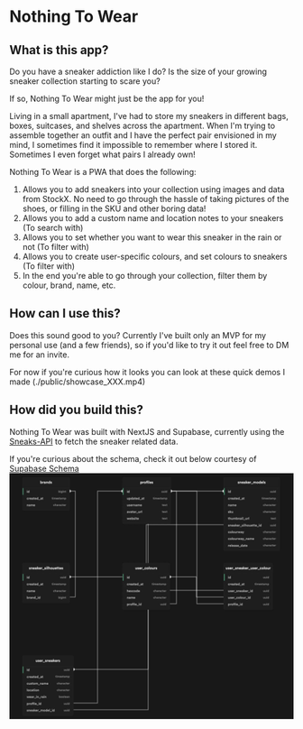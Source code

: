 # Nothing To Wear

## What is this app?
Do you have a sneaker addiction like I do? Is the size of your growing sneaker collection starting to scare you?

If so, Nothing To Wear might just be the app for you!

Living in a small apartment, I've had to store my sneakers in different bags, boxes, suitcases, and shelves across the apartment. When I'm trying to assemble together an outfit and I have the perfect pair envisioned in my mind, I sometimes find it impossible to remember where I stored it. Sometimes I even forget what pairs I already own!

Nothing To Wear is a PWA that does the following:
1. Allows you to add sneakers into your collection using images and data from StockX. No need to go through the hassle of taking pictures of the shoes, or filling in the SKU and other boring data!
2. Allows you to add a custom name and location notes to your sneakers (To search with)
3. Allows you to set whether you want to wear this sneaker in the rain or not (To filter with)
4. Allows you to create user-specific colours, and set colours to sneakers (To filter with)
5. In the end you're able to go through your collection, filter them by colour, brand, name, etc.

## How can I use this?
Does this sound good to you? Currently I've built only an MVP for my personal use (and a few friends), so if you'd like to try it out feel free to DM me for an invite.

For now if you're curious how it looks you can look at these quick demos I made (./public/showcase_XXX.mp4)
## How did you build this?
Nothing To Wear was built with NextJS and Supabase, currently using the [Sneaks-API](https://github.com/druv5319/sneaks-app) to fetch the sneaker related data.

If you're curious about the schema, check it out below courtesy of [Supabase Schema](https://github.com/zernonia/supabase-schema)
![Schema](./public/schema.jpg)
